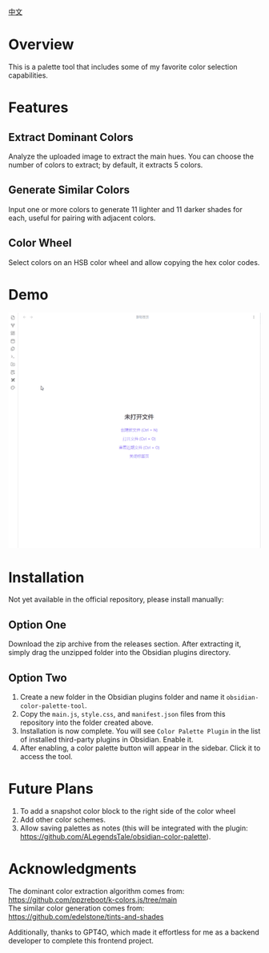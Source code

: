 [中文](readmefile/README_CN.md)
# Overview
This is a palette tool that includes some of my favorite color selection capabilities.

# Features
## Extract Dominant Colors
Analyze the uploaded image to extract the main hues. You can choose the number of colors to extract; by default, it extracts 5 colors.

## Generate Similar Colors
Input one or more colors to generate 11 lighter and 11 darker shades for each, useful for pairing with adjacent colors.

## Color Wheel
Select colors on an HSB color wheel and allow copying the hex color codes.

# Demo
![case.gif](readmefile/case.gif)

# Installation
Not yet available in the official repository, please install manually:
## Option One
Download the zip archive from the releases section. After extracting it, simply drag the unzipped folder into the Obsidian plugins directory.
## Option Two
1. Create a new folder in the Obsidian plugins folder and name it `obsidian-color-palette-tool`.
2. Copy the `main.js`, `style.css`, and `manifest.json` files from this repository into the folder created above.
3. Installation is now complete. You will see `Color Palette Plugin` in the list of installed third-party plugins in Obsidian. Enable it.
4. After enabling, a color palette button will appear in the sidebar. Click it to access the tool.


# Future Plans
1. To add a snapshot color block to the right side of the color wheel
2. Add other color schemes.
3. Allow saving palettes as notes (this will be integrated with the plugin: https://github.com/ALegendsTale/obsidian-color-palette).

# Acknowledgments
The dominant color extraction algorithm comes from: https://github.com/ppzreboot/k-colors.js/tree/main  
The similar color generation comes from: https://github.com/edelstone/tints-and-shades

Additionally, thanks to GPT4O, which made it effortless for me as a backend developer to complete this frontend project.
